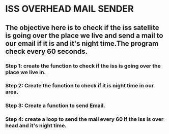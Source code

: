 # ISS OVERHEAD MAIL SENDER
## The objective here is to check if the iss satellite is going over the place we live and send a mail to our email if it is and it's night time.The program check every 60 seconds.
### Step 1: create the function to check if the iss is going over the place we live in.
### Step 2: Create the function to check if it is night time in our area.
### Step 3: Create a function to send Email.
### Step 4: create a loop to send the mail every 60 if the iss is over head and it's night time.
